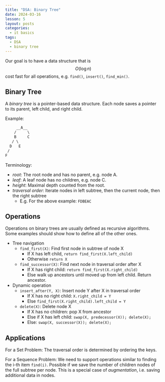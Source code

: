 ```yaml
---
title: "DSA: Binary Tree"
date: 2024-03-16
lesson: 5
layout: posts
categories:
  - it basics
tags:
  - DSA
  - binary tree
---
```


Our goal is to have a data structure that is $$ O(\log n) $$ cost fast for all operations, e.g. `find()`, `insert()`, `find_min()`.

## Binary Tree

A _binary tree_ is a pointer-based data structure.
Each node saves a pointer to its parent, left child, and right child.

Example:
```txt
     __A__
    /     \
    B     C
   / \
  D   E
 /
F
```

Terminology:
- _root_: The root node and has no parent, e.g. node A.
- _leaf_: A leaf node has no children, e.g. node C.
- _height_: Maximal depth counted from the root.
- _traversal order_: Iterate nodes in left subtree, then the current node, then the right subtree
    - E.g. For the above example: `FDBEAC`

## Operations

Operations on binary trees are usually defined as recursive algorithms.
Some examples should show how to define all of the other ones.

- Tree navigation
    - `find_first(X)`: Find first node in subtree of node X
        - If X has left child, `return find_first(X.left_child)`
        - Otherwise `return X`
    - `find_successor(X)`: Find next node in traversal order after X
        - If X has right child: `return find_first(X.right_child)`
        - Else walk up ancestors until moved up from left child. Return ancestor.
- Dynamic operation
    - `insert_after(Y, X)`: Insert node Y after X in traversal order
        - If X has no right child: `X.right_child = Y`
        - Else `find_first(X.right_child).left_child = Y`
    - `delete(X)`: Delete node X
        - If X has no children: pop X from ancestor
        - Else if X has left child: `swap(X, predecessor(X)); delete(X);`
        - Else: `swap(X, successor(X)); delete(X);`

## Applications

For a Set Problem: The traversal order is determined by ordering the keys.

For a Sequence Problem: We need to support operations similar to finding the i-th item `find(i)`.
Possible if we save the number of children nodes of the full subtree per node.
This is a special case of _augmentation_, i.e. saving additional data in nodes.
